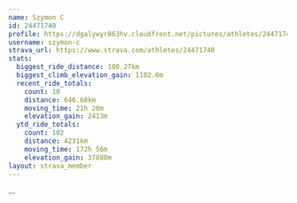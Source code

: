 ```yaml
---
name: Szymon C
id: 24471740
profile: https://dgalywyr863hv.cloudfront.net/pictures/athletes/24471740/7213253/3/large.jpg
username: szymon-c
strava_url: https://www.strava.com/athletes/24471740
stats:
  biggest_ride_distance: 180.27km
  biggest_climb_elevation_gain: 1102.6m
  recent_ride_totals:
    count: 10
    distance: 646.68km
    moving_time: 21h 20m
    elevation_gain: 2413m
  ytd_ride_totals:
    count: 102
    distance: 4231km
    moving_time: 172h 56m
    elevation_gain: 37880m
layout: strava_member
--- 
```

...
